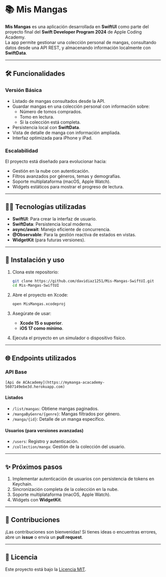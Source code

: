 # 📚 Mis Mangas

**Mis Mangas** es una aplicación desarrollada en **SwiftUI** como parte del proyecto final del **Swift Developer Program 2024** de Apple Coding Academy.  
La app permite gestionar una colección personal de mangas, consultando datos desde una API REST, y almacenando información localmente con **SwiftData**.

---

## 🛠 Funcionalidades

### Versión Básica
- Listado de mangas consultados desde la API.
- Guardar mangas en una colección personal con información sobre:
  - Número de tomos comprados.
  - Tomo en lectura.
  - Si la colección está completa.
- Persistencia local con **SwiftData**.
- Vista de detalle de manga con información ampliada.
- Interfaz optimizada para iPhone y iPad.

### Escalabilidad
El proyecto está diseñado para evolucionar hacia:
- Gestión en la nube con autenticación.
- Filtros avanzados por géneros, temas y demografías.
- Soporte multiplataforma (macOS, Apple Watch).
- Widgets estáticos para mostrar el progreso de lectura.

---

## 🧑‍💻 Tecnologías utilizadas

- **SwiftUI**: Para crear la interfaz de usuario.
- **SwiftData**: Persistencia local moderna.
- **async/await**: Manejo eficiente de concurrencia.
- **@Observable**: Para la gestión reactiva de estados en vistas.
- **WidgetKit** (para futuras versiones).

---

## 🚀 Instalación y uso

1. Clona este repositorio:
   ```bash
   git clone https://github.com/davidiaz1251/Mis-Mangas-SwiftUI.git
   cd Mis-Mangas-SwiftUI
   ```

2. Abre el proyecto en Xcode:
   ```bash
   open MisMangas.xcodeproj
   ```

3. Asegúrate de usar:
   - **Xcode 15 o superior**.
   - **iOS 17 como mínimo**.

4. Ejecuta el proyecto en un simulador o dispositivo físico.

---

## 🌐 Endpoints utilizados

### API Base
`[Api de ACAcademy](https://mymanga-acacademy-5607149ebe3d.herokuapp.com)`

#### Listados
- `/list/mangas`: Obtiene mangas paginados.
- `/mangaByGenre/{genre}`: Mangas filtrados por género.
- `/manga/{id}`: Detalle de un manga específico.

#### Usuarios (para versiones avanzadas)
- `/users`: Registro y autenticación.
- `/collection/manga`: Gestión de la colección del usuario.

---

## ✨ Próximos pasos

1. Implementar autenticación de usuarios con persistencia de tokens en Keychain.
2. Sincronización completa de la colección en la nube.
3. Soporte multiplataforma (macOS, Apple Watch).
4. Widgets con **WidgetKit**.

---

## 🤝 Contribuciones

¡Las contribuciones son bienvenidas! Si tienes ideas o encuentras errores, abre un **issue** o envía un **pull request**.

---

## 📝 Licencia

Este proyecto está bajo la [Licencia MIT](LICENSE).

